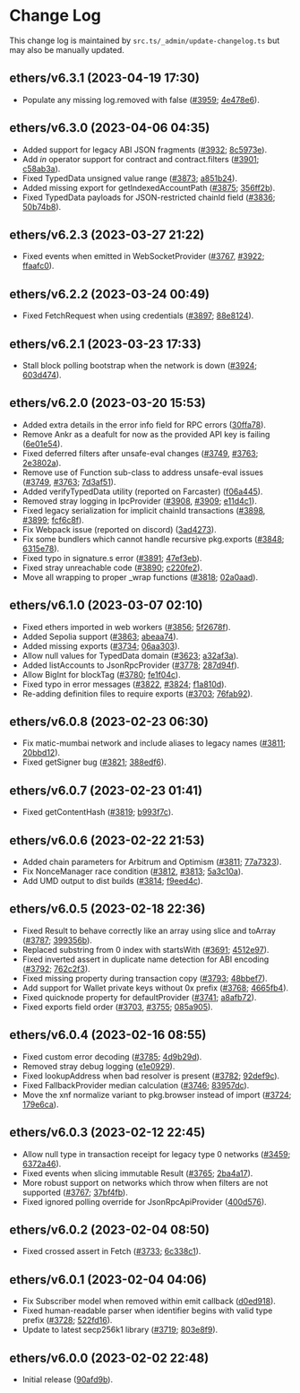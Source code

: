 Change Log
==========

This change log is maintained by `src.ts/_admin/update-changelog.ts` but may also be manually updated.

ethers/v6.3.1 (2023-04-19 17:30)
--------------------------------

  - Populate any missing log.removed with false ([#3959](https://github.com/ethers-io/ethers.js/issues/3959); [4e478e6](https://github.com/ethers-io/ethers.js/commit/4e478e625d5648f2172631eef5fda5776ee776b0)).

ethers/v6.3.0 (2023-04-06 04:35)
--------------------------------

  - Added support for legacy ABI JSON fragments ([#3932](https://github.com/ethers-io/ethers.js/issues/3932); [8c5973e](https://github.com/ethers-io/ethers.js/commit/8c5973e3a9b8d4d4ed80bdf209d8a0b6cc6b8d6d)).
  - Add _in_ operator support for contract and contract.filters ([#3901](https://github.com/ethers-io/ethers.js/issues/3901); [c58ab3a](https://github.com/ethers-io/ethers.js/commit/c58ab3a97687e15a3ffe30b038089c5f4b570bb9)).
  - Fixed TypedData unsigned value range ([#3873](https://github.com/ethers-io/ethers.js/issues/3873); [a851b24](https://github.com/ethers-io/ethers.js/commit/a851b24d0af009ecf277766d2a5f81f9b3e7f9f8)).
  - Added missing export for getIndexedAccountPath ([#3875](https://github.com/ethers-io/ethers.js/issues/3875); [356ff2b](https://github.com/ethers-io/ethers.js/commit/356ff2becb4f4d3622b281d3825770af5caf71ca)).
  - Fixed TypedData payloads for JSON-restricted chainId field ([#3836](https://github.com/ethers-io/ethers.js/issues/3836); [50b74b8](https://github.com/ethers-io/ethers.js/commit/50b74b8806ef2064f2764b09f89c7ac75fda3a3c)).

ethers/v6.2.3 (2023-03-27 21:22)
--------------------------------

  - Fixed events when emitted in WebSocketProvider ([#3767](https://github.com/ethers-io/ethers.js/issues/3767), [#3922](https://github.com/ethers-io/ethers.js/issues/3922); [ffaafc0](https://github.com/ethers-io/ethers.js/commit/ffaafc0ce1cf40d1d76d8d814c9c445057bf6989)).

ethers/v6.2.2 (2023-03-24 00:49)
--------------------------------

  - Fixed FetchRequest when using credentials ([#3897](https://github.com/ethers-io/ethers.js/issues/3897); [88e8124](https://github.com/ethers-io/ethers.js/commit/88e8124c37d377628f9b8abdf140fc07ad06259f)).

ethers/v6.2.1 (2023-03-23 17:33)
--------------------------------

  - Stall block polling bootstrap when the network is down ([#3924](https://github.com/ethers-io/ethers.js/issues/3924); [603d474](https://github.com/ethers-io/ethers.js/commit/603d47496e2b667c15b72f315261d6e299381848)).

ethers/v6.2.0 (2023-03-20 15:53)
--------------------------------

  - Added extra details in the error info field for RPC errors ([30ffa78](https://github.com/ethers-io/ethers.js/commit/30ffa78d1441fa033677fa09237fc135a314f373)).
  - Remove Ankr as a deafult for now as the provided API key is failing ([6e01e54](https://github.com/ethers-io/ethers.js/commit/6e01e5448f4a3e2d30288d4c8447db295c3a2e7a)).
  - Fixed deferred filters after unsafe-eval changes ([#3749](https://github.com/ethers-io/ethers.js/issues/3749), [#3763](https://github.com/ethers-io/ethers.js/issues/3763); [2e3802a](https://github.com/ethers-io/ethers.js/commit/2e3802a83b8ad2f5a6269d79fbd1c83c9f2d1047)).
  - Remove use of Function sub-class to address unsafe-eval issues ([#3749](https://github.com/ethers-io/ethers.js/issues/3749), [#3763](https://github.com/ethers-io/ethers.js/issues/3763); [7d3af51](https://github.com/ethers-io/ethers.js/commit/7d3af512c75b4c24027ec2daef1e9f4c1064194a)).
  - Added verifyTypedData utility (reported on Farcaster) ([f06a445](https://github.com/ethers-io/ethers.js/commit/f06a445247f3b294f9fc805cc8fe0752accb8edc)).
  - Removed stray logging in IpcProvider ([#3908](https://github.com/ethers-io/ethers.js/issues/3908), [#3909](https://github.com/ethers-io/ethers.js/issues/3909); [e11d4c1](https://github.com/ethers-io/ethers.js/commit/e11d4c1c20cc5b6fd5803cf9636c4f5bc082dab7)).
  - Fixed legacy serialization for implicit chainId transactions ([#3898](https://github.com/ethers-io/ethers.js/issues/3898), [#3899](https://github.com/ethers-io/ethers.js/issues/3899); [fcf6c8f](https://github.com/ethers-io/ethers.js/commit/fcf6c8fcee95ec412aaafba8ec84d5049b077a4e)).
  - Fix Webpack issue (reported on discord) ([3ad4273](https://github.com/ethers-io/ethers.js/commit/3ad4273b8b714bff344ccbfb1eb71ed8a8b7cfa4)).
  - Fix some bundlers which cannot handle recursive pkg.exports ([#3848](https://github.com/ethers-io/ethers.js/issues/3848); [6315e78](https://github.com/ethers-io/ethers.js/commit/6315e78ea32147653b72ca06f6800f3e2df6ffbf)).
  - Fixed typo in signature.s error ([#3891](https://github.com/ethers-io/ethers.js/issues/3891); [47ef3eb](https://github.com/ethers-io/ethers.js/commit/47ef3ebde37bfa0c015c258c3d8a6800d751e147)).
  - Fixed stray unreachable code ([#3890](https://github.com/ethers-io/ethers.js/issues/3890); [c220fe2](https://github.com/ethers-io/ethers.js/commit/c220fe2ea747ccc80cd3c4020e0278e3daf3c4fc)).
  - Move all wrapping to proper _wrap functions ([#3818](https://github.com/ethers-io/ethers.js/issues/3818); [02a0aad](https://github.com/ethers-io/ethers.js/commit/02a0aad61212c35e8d2723a8ae589989b97dae3e)).

ethers/v6.1.0 (2023-03-07 02:10)
--------------------------------

  - Fixed ethers imported in web workers ([#3856](https://github.com/ethers-io/ethers.js/issues/3856); [5f2678f](https://github.com/ethers-io/ethers.js/commit/5f2678fb059d643638b9cc1dc59cbfc61ce7a7b8)).
  - Added Sepolia support ([#3863](https://github.com/ethers-io/ethers.js/issues/3863); [abeaa74](https://github.com/ethers-io/ethers.js/commit/abeaa74da04fbe25e837a2ffa7d1e9c1257a5da5)).
  - Added missing exports ([#3734](https://github.com/ethers-io/ethers.js/issues/3734); [06aa303](https://github.com/ethers-io/ethers.js/commit/06aa30363f88144db672376d39012d7fe3f86c33)).
  - Allow null values for TypedData domain ([#3623](https://github.com/ethers-io/ethers.js/issues/3623); [a32af3a](https://github.com/ethers-io/ethers.js/commit/a32af3adc104c4b07a45097a4a3725a4ce9e0be6)).
  - Added listAccounts to JsonRpcProvider ([#3778](https://github.com/ethers-io/ethers.js/issues/3778); [287d94f](https://github.com/ethers-io/ethers.js/commit/287d94fc454d03f1b3086ea98745131cdf40129a)).
  - Allow BigInt for blockTag ([#3780](https://github.com/ethers-io/ethers.js/issues/3780); [fe1f04c](https://github.com/ethers-io/ethers.js/commit/fe1f04c6e5fb4254a100f492d7dcbdc3cf19a446)).
  - Fixed typo in error messages ([#3822](https://github.com/ethers-io/ethers.js/issues/3822), [#3824](https://github.com/ethers-io/ethers.js/issues/3824); [f1a810d](https://github.com/ethers-io/ethers.js/commit/f1a810dcb56df54b1e1567f2a59c73500619472f)).
  - Re-adding definition files to require exports ([#3703](https://github.com/ethers-io/ethers.js/issues/3703); [76fab92](https://github.com/ethers-io/ethers.js/commit/76fab923da33e71e6bb751bb0b5e3ba3faa27ab2)).

ethers/v6.0.8 (2023-02-23 06:30)
--------------------------------

  - Fix matic-mumbai network and include aliases to legacy names ([#3811](https://github.com/ethers-io/ethers.js/issues/3811); [20bbd12](https://github.com/ethers-io/ethers.js/commit/20bbd1281911d31b360f6f5032251c9257943541)).
  - Fixed getSigner bug ([#3821](https://github.com/ethers-io/ethers.js/issues/3821); [388edf6](https://github.com/ethers-io/ethers.js/commit/388edf6abc168f89f1ca609e9e5b025dc9205add)).

ethers/v6.0.7 (2023-02-23 01:41)
--------------------------------

  - Fixed getContentHash ([#3819](https://github.com/ethers-io/ethers.js/issues/3819); [b993f7c](https://github.com/ethers-io/ethers.js/commit/b993f7c3b6c0e135c460c8b8dc5943215628231a)).

ethers/v6.0.6 (2023-02-22 21:53)
--------------------------------

  - Added chain parameters for Arbitrum and Optimism ([#3811](https://github.com/ethers-io/ethers.js/issues/3811); [77a7323](https://github.com/ethers-io/ethers.js/commit/77a7323119923e596f4def4f1bc90beae5447320)).
  - Fix NonceManager race condition ([#3812](https://github.com/ethers-io/ethers.js/issues/3812), [#3813](https://github.com/ethers-io/ethers.js/issues/3813); [5a3c10a](https://github.com/ethers-io/ethers.js/commit/5a3c10a29c047609a50828adb620d88aa8cf0014)).
  - Add UMD output to dist builds ([#3814](https://github.com/ethers-io/ethers.js/issues/3814); [f9eed4c](https://github.com/ethers-io/ethers.js/commit/f9eed4cdb190b06dd4ddaa2382c1de42e8e98de6)).

ethers/v6.0.5 (2023-02-18 22:36)
--------------------------------

  - Fixed Result to behave correctly like an array using slice and toArray ([#3787](https://github.com/ethers-io/ethers.js/issues/3787); [399356b](https://github.com/ethers-io/ethers.js/commit/399356b91227db04e496628af60c4b8e38207760)).
  - Replaced substring from 0 index with startsWith ([#3691](https://github.com/ethers-io/ethers.js/issues/3691); [4512e97](https://github.com/ethers-io/ethers.js/commit/4512e97f9b55607ce388aa6eb63a37fc196a5d9d)).
  - Fixed inverted assert in duplicate name detection for ABI encoding ([#3792](https://github.com/ethers-io/ethers.js/issues/3792); [762c2f3](https://github.com/ethers-io/ethers.js/commit/762c2f34eac848c5464389f11d1697dcd8ebcbb5)).
  - Fixed missing property during transaction copy ([#3793](https://github.com/ethers-io/ethers.js/issues/3793); [48bbef7](https://github.com/ethers-io/ethers.js/commit/48bbef7ade69bcfe86542f752f15049cc62f4141)).
  - Add support for Wallet private keys without 0x prefix ([#3768](https://github.com/ethers-io/ethers.js/issues/3768); [4665fb4](https://github.com/ethers-io/ethers.js/commit/4665fb4c6886c8b344dee316ba9f4fde57ce7557)).
  - Fixed quicknode property for defaultProvider ([#3741](https://github.com/ethers-io/ethers.js/issues/3741); [a8afb72](https://github.com/ethers-io/ethers.js/commit/a8afb72fbbceb6a5024c1edb85badb72099787ea)).
  - Fixed exports field order ([#3703](https://github.com/ethers-io/ethers.js/issues/3703), [#3755](https://github.com/ethers-io/ethers.js/issues/3755); [085a905](https://github.com/ethers-io/ethers.js/commit/085a9054f349afb816ca1a123737293ec9bd2532)).

ethers/v6.0.4 (2023-02-16 08:55)
--------------------------------

  - Fixed custom error decoding ([#3785](https://github.com/ethers-io/ethers.js/issues/3785); [4d9b29d](https://github.com/ethers-io/ethers.js/commit/4d9b29de751e2387c143e474bb96d271da892ea6)).
  - Removed stray debug logging ([e1e0929](https://github.com/ethers-io/ethers.js/commit/e1e09293483a9d07fd8e8f96552aa958b5ec45ed)).
  - Fixed lookupAddress when bad resolver is present ([#3782](https://github.com/ethers-io/ethers.js/issues/3782); [92def9c](https://github.com/ethers-io/ethers.js/commit/92def9c1489bb35ad13fe58a1cd107ee3a05a112)).
  - Fixed FallbackProvider median calculation ([#3746](https://github.com/ethers-io/ethers.js/issues/3746); [83957dc](https://github.com/ethers-io/ethers.js/commit/83957dc283043b9af8f6e89920faac3e09ca69fc)).
  - Move the xnf normalize variant to pkg.browser instead of import ([#3724](https://github.com/ethers-io/ethers.js/issues/3724); [179e6ca](https://github.com/ethers-io/ethers.js/commit/179e6ca520392177c7dea5e477b29930952ed637)).

ethers/v6.0.3 (2023-02-12 22:45)
--------------------------------

  - Allow null type in transaction receipt for legacy type 0 networks ([#3459](https://github.com/ethers-io/ethers.js/issues/3459); [6372a46](https://github.com/ethers-io/ethers.js/commit/6372a46b1b273db3e4c1189daebb4b888bd588bc)).
  - Fixed events when slicing immutable Result ([#3765](https://github.com/ethers-io/ethers.js/issues/3765); [2ba4a17](https://github.com/ethers-io/ethers.js/commit/2ba4a172555b7e17ac01fedfc944549defab61bc)).
  - More robust support on networks which throw when filters are not supported ([#3767](https://github.com/ethers-io/ethers.js/issues/3767); [37bf4fb](https://github.com/ethers-io/ethers.js/commit/37bf4fb55563d7ff66edee15c7515c8a0d6a2266)).
  - Fixed ignored polling override for JsonRpcApiProvider ([400d576](https://github.com/ethers-io/ethers.js/commit/400d57621b3e9a33679a528b5072449699f0a068)).

ethers/v6.0.2 (2023-02-04 08:50)
--------------------------------

  - Fixed crossed assert in Fetch ([#3733](https://github.com/ethers-io/ethers.js/issues/3733); [6c338c1](https://github.com/ethers-io/ethers.js/commit/6c338c1c5b4013db9754c9d1a33dcbf54330e5c7)).

ethers/v6.0.1 (2023-02-04 04:06)
--------------------------------

  - Fix Subscriber model when removed within emit callback ([d0ed918](https://github.com/ethers-io/ethers.js/commit/d0ed91840c9f51c7ce9061ebb1d36727dbdd51a4)).
  - Fixed human-readable parser when identifier begins with valid type prefix ([#3728](https://github.com/ethers-io/ethers.js/issues/3728); [522fd16](https://github.com/ethers-io/ethers.js/commit/522fd16f68aabc53e4dc8745d4128e0d61260ed5)).
  - Update to latest secp256k1 library ([#3719](https://github.com/ethers-io/ethers.js/issues/3719); [803e8f9](https://github.com/ethers-io/ethers.js/commit/803e8f9821950b83efa876d64b1cfb35f6bccc38)).

ethers/v6.0.0 (2023-02-02 22:48)
--------------------------------

  - Initial release ([90afd9b](https://github.com/ethers-io/ethers.js/commit/90afd9bd81ed1408421a0247fa0845a74c9eb319)).
